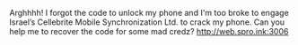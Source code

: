 Arghhhh! I forgot the code to unlock my phone and I'm too broke to engage Israel’s Cellebrite Mobile Synchronization Ltd. to crack my phone. Can you help me to recover the code for some mad credz? http://web.spro.ink:3006
